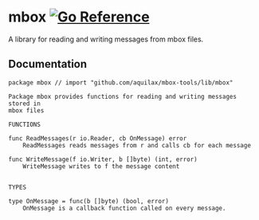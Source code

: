 # mbox [![Go Reference](https://pkg.go.dev/badge/github.com/aquilax/mbox-tools/lib/mbox.svg)](https://pkg.go.dev/github.com/aquilax/mbox-tools/lib/mbox)

A library for reading and writing messages from mbox files.

## Documentation

```
package mbox // import "github.com/aquilax/mbox-tools/lib/mbox"

Package mbox provides functions for reading and writing messages stored in
mbox files

FUNCTIONS

func ReadMessages(r io.Reader, cb OnMessage) error
    ReadMessages reads messages from r and calls cb for each message

func WriteMessage(f io.Writer, b []byte) (int, error)
    WriteMessage writes to f the message content


TYPES

type OnMessage = func(b []byte) (bool, error)
    OnMessage is a callback function called on every message.
```